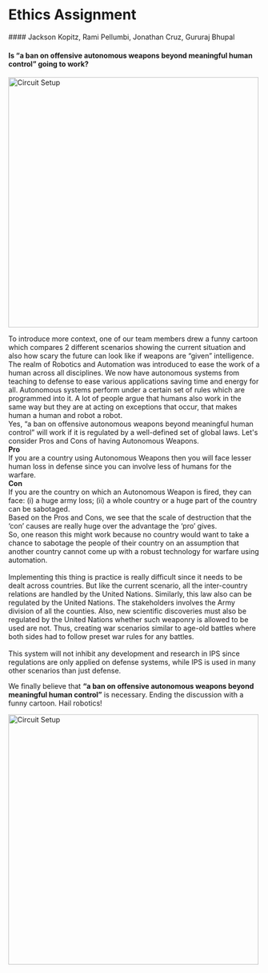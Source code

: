 

<p align="center"><h1> Ethics Assignment </h1></p>
#### Jackson Kopitz, Rami Pellumbi, Jonathan Cruz, Gururaj Bhupal  
 

<p align="center"><h4>Is “a ban on offensive autonomous weapons beyond meaningful human control” going to work?</h1></p>


<img src="{{ site.baseurl }}/images/ethic_1.png" alt="Circuit Setup" width="500" align="middle">



To introduce more context, one of our team members drew a funny cartoon which compares 2 different scenarios showing the current situation and also how scary the future can look like if weapons are “given” intelligence. 
The realm of Robotics and Automation was introduced to ease the work of a human across all disciplines. We now have autonomous systems from teaching to defense to ease various applications saving time and energy for all. 
Autonomous systems perform under a certain set of rules which are programmed into it. A lot of people argue that humans also work in the same way but they are at acting on exceptions that occur, that makes human a human and robot a robot. 
<br>
Yes, “a ban on offensive autonomous weapons beyond meaningful human control” will work if it is regulated by a well-defined set of global laws. 
Let's consider Pros and Cons of having Autonomous Weapons.  
**Pro**  
If you are a country using Autonomous Weapons then you will face lesser human loss in defense since you can involve less of humans for the warfare.  
**Con**  
If you are the country on which an Autonomous Weapon is fired, they can face: (i) a huge army loss; (ii) a whole country or a huge part of the country can be sabotaged.  
Based on the Pros and Cons, we see that the scale of destruction that the ‘con’ causes are really huge over the advantage the ‘pro’ gives.  
So, one reason this might work because no country would want to take a chance to sabotage the people of their country on an assumption that another country cannot come up with a robust technology for warfare using automation.  
<br>
Implementing this thing is practice is really difficult since it needs to be dealt across countries. But like the current scenario, all the inter-country relations are handled by the United Nations. Similarly, this law also can be regulated by the United Nations. The stakeholders involves the Army division of all the counties. Also, new scientific discoveries must also be regulated by the United Nations whether such weaponry is allowed to be used are not. Thus, creating war scenarios similar to age-old battles where both sides had to follow preset war rules for any battles.  
<br>
This system will not inhibit any development and research in IPS since regulations are only applied on defense systems, while IPS is used in many other scenarios than just defense. 

We finally believe that **“a ban on offensive autonomous weapons beyond meaningful human control”** is necessary. Ending the discussion with a funny cartoon. Hail robotics!


<img src="{{ site.baseurl }}/images/ethic_2.png" alt="Circuit Setup" width="500" align="middle">
